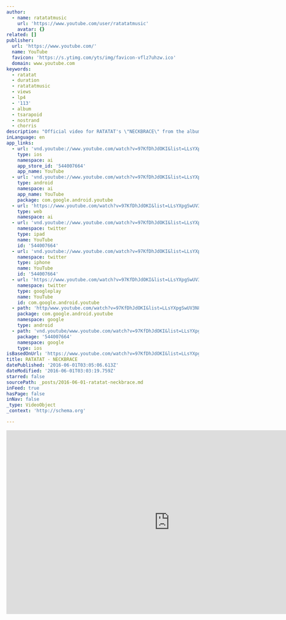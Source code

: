 ```yaml
---
author:
  - name: ratatatmusic
    url: 'https://www.youtube.com/user/ratatatmusic'
    avatar: {}
related: []
publisher:
  url: 'https://www.youtube.com/'
  name: YouTube
  favicon: 'https://s.ytimg.com/yts/img/favicon-vflz7uhzw.ico'
  domain: www.youtube.com
keywords:
  - ratatat
  - duration
  - ratatatmusic
  - views
  - lp4
  - '113'
  - album
  - tsarapoid
  - nostrand
  - chorris
description: "Official video for RATATAT's \"NECKBRACE\" from the album LP4 Video by E*VAX Buy LP4 here: smarturl.it/ratatatlp4"
inLanguage: en
app_links:
  - url: 'vnd.youtube://www.youtube.com/watch?v=97KfDhJdOKI&list=LLsYXpgSwUV3N8XVfVgPV0rw&index=23&feature=applinks'
    type: ios
    namespace: ai
    app_store_id: '544007664'
    app_name: YouTube
  - url: 'vnd.youtube://www.youtube.com/watch?v=97KfDhJdOKI&list=LLsYXpgSwUV3N8XVfVgPV0rw&index=23&feature=applinks'
    type: android
    namespace: ai
    app_name: YouTube
    package: com.google.android.youtube
  - url: 'https://www.youtube.com/watch?v=97KfDhJdOKI&list=LLsYXpgSwUV3N8XVfVgPV0rw&index=23&feature=applinks'
    type: web
    namespace: ai
  - url: 'vnd.youtube://www.youtube.com/watch?v=97KfDhJdOKI&list=LLsYXpgSwUV3N8XVfVgPV0rw&index=23&feature=applinks'
    namespace: twitter
    type: ipad
    name: YouTube
    id: '544007664'
  - url: 'vnd.youtube://www.youtube.com/watch?v=97KfDhJdOKI&list=LLsYXpgSwUV3N8XVfVgPV0rw&index=23&feature=applinks'
    namespace: twitter
    type: iphone
    name: YouTube
    id: '544007664'
  - url: 'https://www.youtube.com/watch?v=97KfDhJdOKI&list=LLsYXpgSwUV3N8XVfVgPV0rw&index=23'
    namespace: twitter
    type: googleplay
    name: YouTube
    id: com.google.android.youtube
  - path: 'http/www.youtube.com/watch?v=97KfDhJdOKI&list=LLsYXpgSwUV3N8XVfVgPV0rw&index=23'
    package: com.google.android.youtube
    namespace: google
    type: android
  - path: 'vnd.youtube/www.youtube.com/watch?v=97KfDhJdOKI&list=LLsYXpgSwUV3N8XVfVgPV0rw&index=23'
    package: '544007664'
    namespace: google
    type: ios
isBasedOnUrl: 'https://www.youtube.com/watch?v=97KfDhJdOKI&list=LLsYXpgSwUV3N8XVfVgPV0rw&index=23'
title: RATATAT - NECKBRACE
datePublished: '2016-06-01T03:05:06.613Z'
dateModified: '2016-06-01T03:03:19.759Z'
starred: false
sourcePath: _posts/2016-06-01-ratatat-neckbrace.md
inFeed: true
hasPage: false
inNav: false
_type: VideoObject
_context: 'http://schema.org'

---
```

<iframe src="https://cdn.embedly.com/widgets/media.html?src=https%3A%2F%2Fwww.youtube.com%2Fembed%2F97KfDhJdOKI%3Ffeature%3Doembed&amp;url=http%3A%2F%2Fwww.youtube.com%2Fwatch%3Fv%3D97KfDhJdOKI&amp;image=https%3A%2F%2Fi.ytimg.com%2Fvi%2F97KfDhJdOKI%2Fhqdefault.jpg&amp;key=b7d04c9b404c499eba89ee7072e1c4f7&amp;type=text%2Fhtml&amp;schema=youtube" width="854" height="480" scrolling="no" frameborder="0" allowfullscreen="" style=""></iframe>
